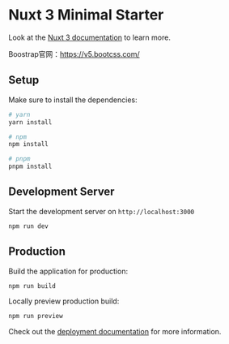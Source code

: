 # Nuxt 3 Minimal Starter

Look at the [Nuxt 3 documentation](https://nuxt.com/docs/getting-started/introduction) to learn more.

Boostrap官网：https://v5.bootcss.com/

## Setup

Make sure to install the dependencies:

```bash
# yarn
yarn install

# npm
npm install

# pnpm
pnpm install
```

## Development Server

Start the development server on `http://localhost:3000`

```bash
npm run dev
```

## Production

Build the application for production:

```bash
npm run build
```

Locally preview production build:

```bash
npm run preview
```

Check out the [deployment documentation](https://nuxt.com/docs/getting-started/deployment) for more information.
